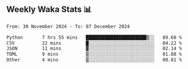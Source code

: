 ## Weekly Waka Stats 📊
<!--START_SECTION:waka-->

```txt
From: 30 November 2024 - To: 07 December 2024

Python       7 hrs 55 mins   ██████████████████████▒░░   89.68 %
CSV          22 mins         █░░░░░░░░░░░░░░░░░░░░░░░░   04.22 %
JSON         11 mins         ▓░░░░░░░░░░░░░░░░░░░░░░░░   02.14 %
TOML         9 mins          ▒░░░░░░░░░░░░░░░░░░░░░░░░   01.88 %
Other        4 mins          ▒░░░░░░░░░░░░░░░░░░░░░░░░   00.81 %
```

<!--END_SECTION:waka-->

<!--

Here are some ideas to get you started:

- 🔭 I’m currently working on (way to add branches committed on)
- 🌱 I’m currently learning Web Frameworks and Machine Learning! (Lisp, JS (react & angular), Python, and __)
- 💬 Ask me about ...
- 📫 How to reach me: 
- 😄 Pronouns: He/Him/His
- ⚡ Fun fact: ...

that-recsys-lab
-->
